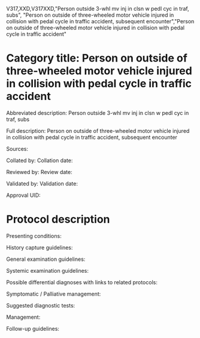 V317,XXD,V317XXD,"Person outside 3-whl mv inj in clsn w pedl cyc in traf, subs", "Person on outside of three-wheeled motor vehicle injured in collision with pedal cycle in traffic accident, subsequent encounter","Person on outside of three-wheeled motor vehicle injured in collision with pedal cycle in traffic accident"
# Category title: Person on outside of three-wheeled motor vehicle injured in collision with pedal cycle in traffic accident

Abbreviated description: Person outside 3-whl mv inj in clsn w pedl cyc in traf, subs

Full description: Person on outside of three-wheeled motor vehicle injured in collision with pedal cycle in traffic accident, subsequent encounter

Sources:

Collated by:
Collation date:

Reviewed by:
Review date:

Validated by:
Validation date:

Approval UID:

# Protocol description

Presenting conditions:

History capture guidelines:

General examination guidelines:

Systemic examination guidelines:

Possible differential diagnoses with links to related protocols:

Symptomatic / Palliative management:

Suggested diagnostic tests:

Management:

Follow-up guidelines:
